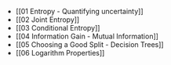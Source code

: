 - [[01 Entropy - Quantifying uncertainty]]
- [[02 Joint Entropy]]
- [[03 Conditional Entropy]]
- [[04 Information Gain - Mutual Information]]
- [[05 Choosing a Good Split - Decision Trees]]
- [[06 Logarithm Properties]]